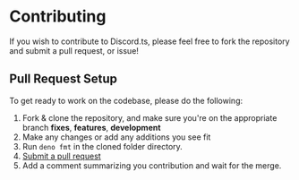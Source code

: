 # Contributing

If you wish to contribute to Discord.ts, please feel free to fork the repository and submit a pull request, or issue!

## Pull Request Setup
To get ready to work on the codebase, please do the following:

1. Fork & clone the repository, and make sure you're on the appropriate branch **fixes**, **features**, **development**
2. Make any changes or add any additions you see fit
3. Run `deno fmt` in the cloned folder directory.
4. [Submit a pull request](https://github.com/tsdiscord/discordts/pulls)  
5. Add a comment summarizing you contribution and wait for the merge. 

